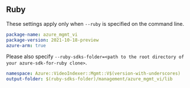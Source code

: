 ## Ruby

These settings apply only when `--ruby` is specified on the command line.

```yaml
package-name: azure_mgmt_vi
package-version: 2021-10-18-preview
azure-arm: true
```

Please also specify `--ruby-sdks-folder=<path to the root directory of your azure-sdk-for-ruby clone>`.

```yaml $(ruby)
namespace: Azure::VideoIndexer::Mgmt::V$(version-with-underscores)
output-folder: $(ruby-sdks-folder)/management/azure_mgmt_vi/lib
```
